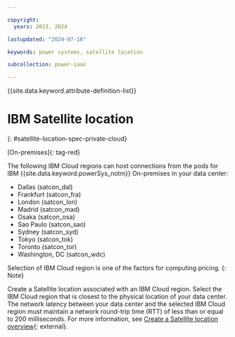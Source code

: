 ```yaml
---

copyright:
  years: 2023, 2024

lastupdated: "2024-07-16"

keywords: power systems, satellite location

subcollection: power-iaas

---
```


{{site.data.keyword.attribute-definition-list}}

# IBM Satellite location
{: #satellite-location-spec-private-cloud}

[On-premises]{: tag-red}

The following IBM Cloud regions can host connections from the pods for IBM {{site.data.keyword.powerSys_notm}} On-premises in your data center:

- Dallas (satcon_dal)
- Frankfurt (satcon_fra)
- London (satcon_lon)
- Madrid (satcon_mad)
- Osaka (satcon_osa)
- Sao Paulo (satcon_sao)
- Sydney (satcon_syd)
- Tokyo (satcon_tok)
- Toronto (satcon_tor)
- Washington, DC (satcon_wdc)

Selection of IBM Cloud region is one of the factors for computing pricing.
{: Note}

Create a Satellite location associated with an IBM Cloud region. Select the IBM Cloud region that is closest to the physical location of your data center. The network latency between your data center and the selected IBM Cloud region must maintain a network round-trip time (RTT) of less than or equal to 200 milliseconds. For more information, see [Create a Satellite location overview](https://cloud.ibm.com/docs/satellite?topic=satellite-locations){: external}.
